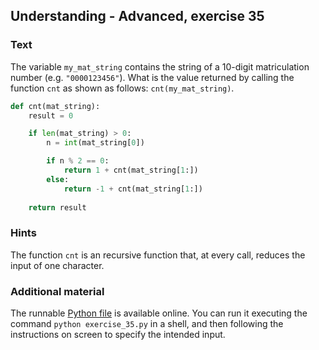 ## Understanding - Advanced, exercise 35

### Text
The variable `my_mat_string` contains the string of a 10-digit matriculation number (e.g. `"0000123456"`). What is the value returned by calling the function `cnt` as shown as follows: `cnt(my_mat_string)`.

```python
def cnt(mat_string):
    result = 0

    if len(mat_string) > 0:
        n = int(mat_string[0])

        if n % 2 == 0:
            return 1 + cnt(mat_string[1:])
        else:
            return -1 + cnt(mat_string[1:])
    
    return result
```

### Hints
The function `cnt` is an recursive function that, at every call, reduces the input of one character.

### Additional material
The runnable [Python file](exercise_35.py) is available online. You can run it executing the command `python exercise_35.py` in a shell, and then following the instructions on screen to specify the intended input.
